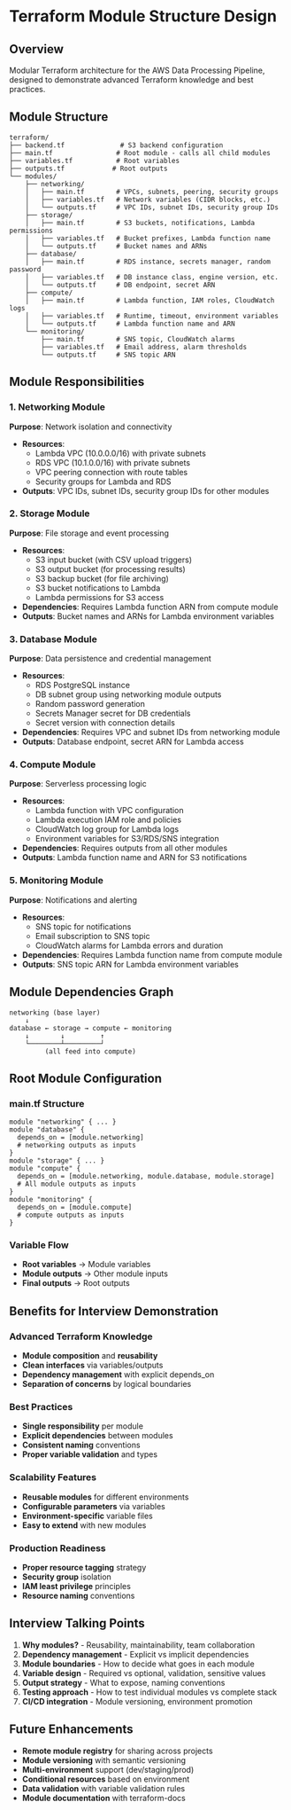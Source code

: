 # Terraform Module Structure Design

## Overview
Modular Terraform architecture for the AWS Data Processing Pipeline, designed to demonstrate advanced Terraform knowledge and best practices.

## Module Structure

```
terraform/
├── backend.tf              # S3 backend configuration
├── main.tf                # Root module - calls all child modules
├── variables.tf           # Root variables
├── outputs.tf            # Root outputs
└── modules/
    ├── networking/
    │   ├── main.tf        # VPCs, subnets, peering, security groups
    │   ├── variables.tf   # Network variables (CIDR blocks, etc.)
    │   └── outputs.tf     # VPC IDs, subnet IDs, security group IDs
    ├── storage/
    │   ├── main.tf        # S3 buckets, notifications, Lambda permissions
    │   ├── variables.tf   # Bucket prefixes, Lambda function name
    │   └── outputs.tf     # Bucket names and ARNs
    ├── database/
    │   ├── main.tf        # RDS instance, secrets manager, random password
    │   ├── variables.tf   # DB instance class, engine version, etc.
    │   └── outputs.tf     # DB endpoint, secret ARN
    ├── compute/
    │   ├── main.tf        # Lambda function, IAM roles, CloudWatch logs
    │   ├── variables.tf   # Runtime, timeout, environment variables
    │   └── outputs.tf     # Lambda function name and ARN
    └── monitoring/
        ├── main.tf        # SNS topic, CloudWatch alarms
        ├── variables.tf   # Email address, alarm thresholds
        └── outputs.tf     # SNS topic ARN
```

## Module Responsibilities

### 1. Networking Module
**Purpose**: Network isolation and connectivity
- **Resources**:
  - Lambda VPC (10.0.0.0/16) with private subnets
  - RDS VPC (10.1.0.0/16) with private subnets
  - VPC peering connection with route tables
  - Security groups for Lambda and RDS
- **Outputs**: VPC IDs, subnet IDs, security group IDs for other modules

### 2. Storage Module
**Purpose**: File storage and event processing
- **Resources**:
  - S3 input bucket (with CSV upload triggers)
  - S3 output bucket (for processing results)
  - S3 backup bucket (for file archiving)
  - S3 bucket notifications to Lambda
  - Lambda permissions for S3 access
- **Dependencies**: Requires Lambda function ARN from compute module
- **Outputs**: Bucket names and ARNs for Lambda environment variables

### 3. Database Module
**Purpose**: Data persistence and credential management
- **Resources**:
  - RDS PostgreSQL instance
  - DB subnet group using networking module outputs
  - Random password generation
  - Secrets Manager secret for DB credentials
  - Secret version with connection details
- **Dependencies**: Requires VPC and subnet IDs from networking module
- **Outputs**: Database endpoint, secret ARN for Lambda access

### 4. Compute Module
**Purpose**: Serverless processing logic
- **Resources**:
  - Lambda function with VPC configuration
  - Lambda execution IAM role and policies
  - CloudWatch log group for Lambda logs
  - Environment variables for S3/RDS/SNS integration
- **Dependencies**: Requires outputs from all other modules
- **Outputs**: Lambda function name and ARN for S3 notifications

### 5. Monitoring Module
**Purpose**: Notifications and alerting
- **Resources**:
  - SNS topic for notifications
  - Email subscription to SNS topic
  - CloudWatch alarms for Lambda errors and duration
- **Dependencies**: Requires Lambda function name from compute module
- **Outputs**: SNS topic ARN for Lambda environment variables

## Module Dependencies Graph

```
networking (base layer)
    ↓
database ← storage → compute ← monitoring
    ↓        ↓         ↑
    └────────┴─────────┘
         (all feed into compute)
```

## Root Module Configuration

### main.tf Structure
```hcl
module "networking" { ... }
module "database" { 
  depends_on = [module.networking]
  # networking outputs as inputs
}
module "storage" { ... }
module "compute" {
  depends_on = [module.networking, module.database, module.storage]
  # All module outputs as inputs
}
module "monitoring" {
  depends_on = [module.compute]
  # compute outputs as inputs
}
```

### Variable Flow
- **Root variables** → Module variables
- **Module outputs** → Other module inputs
- **Final outputs** → Root outputs

## Benefits for Interview Demonstration

### Advanced Terraform Knowledge
- **Module composition** and **reusability**
- **Clean interfaces** via variables/outputs
- **Dependency management** with explicit depends_on
- **Separation of concerns** by logical boundaries

### Best Practices
- **Single responsibility** per module
- **Explicit dependencies** between modules  
- **Consistent naming** conventions
- **Proper variable validation** and types

### Scalability Features
- **Reusable modules** for different environments
- **Configurable parameters** via variables
- **Environment-specific** variable files
- **Easy to extend** with new modules

### Production Readiness
- **Proper resource tagging** strategy
- **Security group** isolation
- **IAM least privilege** principles
- **Resource naming** conventions

## Interview Talking Points

1. **Why modules?** - Reusability, maintainability, team collaboration
2. **Dependency management** - Explicit vs implicit dependencies
3. **Module boundaries** - How to decide what goes in each module
4. **Variable design** - Required vs optional, validation, sensitive values
5. **Output strategy** - What to expose, naming conventions
6. **Testing approach** - How to test individual modules vs complete stack
7. **CI/CD integration** - Module versioning, environment promotion

## Future Enhancements

- **Remote module registry** for sharing across projects
- **Module versioning** with semantic versioning
- **Multi-environment** support (dev/staging/prod)
- **Conditional resources** based on environment
- **Data validation** with variable validation rules
- **Module documentation** with terraform-docs